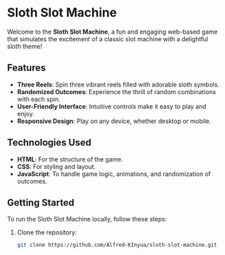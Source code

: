 # Sloth Slot Machine

Welcome to the **Sloth Slot Machine**, a fun and engaging web-based game that simulates the excitement of a classic slot machine with a delightful sloth theme!

## Features

- **Three Reels**: Spin three vibrant reels filled with adorable sloth symbols.
- **Randomized Outcomes**: Experience the thrill of random combinations with each spin.
- **User-Friendly Interface**: Intuitive controls make it easy to play and enjoy.
- **Responsive Design**: Play on any device, whether desktop or mobile.

## Technologies Used

- **HTML**: For the structure of the game.
- **CSS**: For styling and layout.
- **JavaScript**: To handle game logic, animations, and randomization of outcomes.

## Getting Started

To run the Sloth Slot Machine locally, follow these steps:

1. Clone the repository:    
   ```bash
   git clone https://github.com/Alfred-KInyua/sloth-slot-machine.git

